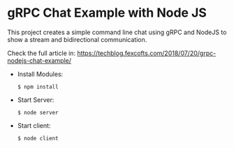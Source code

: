 # gRPC Chat Example with Node JS

This project creates a simple command line chat using gRPC and NodeJS to show a stream and bidirectional communication.

Check the full article in: https://techblog.fexcofts.com/2018/07/20/grpc-nodejs-chat-example/

- Install Modules:

    ``$ npm install``

- Start Server:

    ``$ node server``

- Start client:

    ``$ node client``
